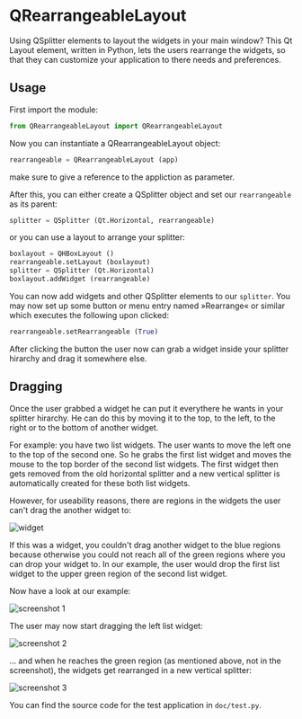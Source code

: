 QRearrangeableLayout
====================

Using QSplitter elements to layout the widgets in your main window? This Qt Layout element, written in Python, lets the users rearrange the widgets, so that they can customize your application to there needs and preferences.

Usage
-----

First import the module:

```python
from QRearrangeableLayout import QRearrangeableLayout
```

Now you can instantiate a QRearrangeableLayout object:

```python
rearrangeable = QRearrangeableLayout (app)
```
make sure to give a reference to the appliction as parameter.

After this, you can either create a QSplitter object and set our ``rearrangeable`` as its parent:

```python
splitter = QSplitter (Qt.Horizontal, rearrangeable)
```
or you can use a layout to arrange your splitter:

```python
boxlayout = QHBoxLayout ()
rearrangeable.setLayout (boxlayout)
splitter = QSplitter (Qt.Horizontal)
boxlayout.addWidget (rearrangeable)
```

You can now add widgets and other QSplitter elements to our ``splitter``. You may now set up some button or menu entry named »Rearrange« or similar which executes the following upon clicked:

```python
rearrangeable.setRearrangeable (True)
```
After clicking the button the user now can grab a widget inside your splitter hirarchy and drag it somewhere else.


Dragging
--------

Once the user grabbed a widget he can put it everythere he wants in your splitter hirarchy. He can do this by moving it to the top, to the left, to the right or to the bottom of another widget.

For example: you have two list widgets. The user wants to move the left one to the top of the second one. So he grabs the first list widget and moves the mouse to the top border of the second list widgets. The first widget then gets removed from the old horizontal splitter and a new vertical splitter is automatically created for these both list widgets.

However, for useability reasons, there are regions in the widgets the user can't drag the another widget to:

![widget](https://raw.github.com/devkid/QRearrangeableLayout/master/doc/widget.png)

If this was a widget, you couldn't drag another widget to the blue regions because otherwise you could not reach all of the green regions where you can drop your widget to. In our example, the user would drop the first list widget to the upper green region of the second list widget.

Now have a look at our example:

![screenshot 1](https://raw.github.com/devkid/QRearrangeableLayout/master/doc/screenshot1.png)

The user may now start dragging the left list widget:

![screenshot 2](https://raw.github.com/devkid/QRearrangeableLayout/master/doc/screenshot2.png)

... and when he reaches the green region (as mentioned above, not in the screenshot), the widgets get rearranged in a new vertical splitter:

![screenshot 3](https://raw.github.com/devkid/QRearrangeableLayout/master/doc/screenshot3.png)

You can find the source code for the test application in `doc/test.py`.